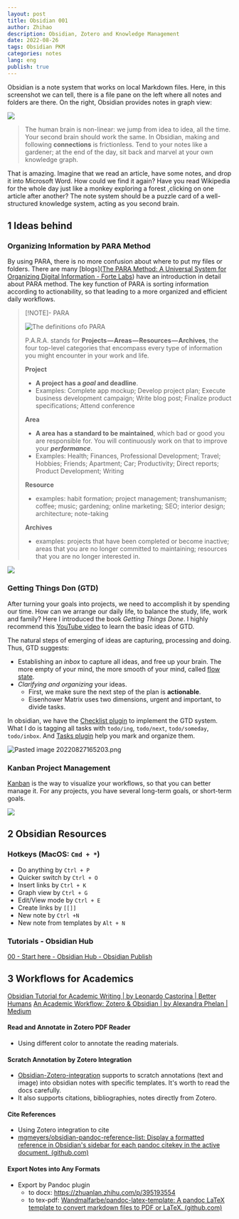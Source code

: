 ```yaml
---
layout: post
title: Obsidian 001
author: Zhihao
description: Obsidian, Zotero and Knowledge Management
date: 2022-08-26
tags: Obsidian PKM
categories: notes
lang: eng
publish: true
---
```


Obsidian is a note system that works on local Markdown files. Here, in this screenshot we can tell, there is a file pane on the left where all notes and folders are there. On the right, Obsidian provides notes in graph view:

![](https://obsidian.md/images/screenshot.png)

> The human brain is non-linear: we jump from idea to idea, all the time. Your second brain should work the same. In Obsidian, making and following **connections** is frictionless. Tend to your notes like a gardener; at the end of the day, sit back and marvel at your own knowledge graph.

That is amazing. Imagine that we read an article, have some notes, and drop it into Microsoft Word. How could we find it again? Have you read Wikipedia for the whole day just like a monkey exploring a forest ,clicking on one article after another? The note system should be a puzzle card of a well-structured knowledge system, acting as you second brain.


## 1 Ideas behind

### Organizing Information by PARA Method

By using PARA, there is no more confusion about where to put my files or folders. There are many [blogs]([The PARA Method: A Universal System for Organizing Digital Information - Forte Labs](https://fortelabs.co/blog/para/)) have an introduction in detail about PARA method. The key function of PARA is sorting information according to actionability, so that leading to a more organized and efficient daily workflows.

> [!NOTE]- PARA
> 
> ![The definitions ofo PARA](https://i0.wp.com/cdn-images-1.medium.com/max/800/1*i6I0M5kaZUOwIfq5q5W4mQ.jpeg?w=900&ssl=1)
> 
> P.A.R.A. stands for **Projects — Areas — Resources — Archives**, the four top-level categories that encompass every type of information you might encounter in your work and life.
> 
>  **Project** 
> - **A project has a *goal* and deadline**.
> - Examples: Complete app mockup; Develop project plan; Execute business development campaign; Write blog post; Finalize product specifications; Attend conference
> 
> **Area**
> -  **A area has a standard to be maintained**, which bad or good you are responsible for. You will continuously work on that to improve your ***performance***.
> - Examples: Health; Finances, Professional Development; Travel; Hobbies; Friends; Apartment; Car; Productivity; Direct reports; Product Development; Writing
> 
> **Resource** 
> - examples: habit formation; project management; transhumanism; coffee; music; gardening; online marketing; SEO; interior design; architecture; note-taking
> 
> **Archives** 
> - examples: projects that have been completed or become inactive; areas that you are no longer committed to maintaining; resources that you are no longer interested in.
> 

![](https://i0.wp.com/cdn-images-1.medium.com/max/800/1*qng-pJJUdoENmYs_3HiISg.jpeg?w=900&ssl=1)

### Getting Things Don (GTD)

After turning your goals into projects, we need to accomplish it by spending our time. How can we arrange our daily life, to balance the study, life, work and family? Here I introduced the book *Getting Things Done*. I highly recommend this [YouTube video](https://www.youtube.com/watch?v=ODhHTngIMJE) to learn the basic ideas of GTD.

The natural steps of emerging of ideas are capturing, processing and doing. Thus, GTD suggests:
- Establishing an *inbox* to capture all ideas, and free up your brain. The more empty of your mind, the more smooth of your mind, called [flow state](https://en.wikipedia.org/wiki/Flow_(psychology)).
- *Clarifying and organizing* your ideas. 
	- First, we make sure the next step of the plan is **actionable**. 
	- Eisenhower Matrix uses two dimensions, urgent and important, to divide tasks.

In obsidian, we have the [Checklist plugin](https://github.com/delashum/obsidian-checklist-plugin) to implement the GTD system. What I do is tagging all tasks with `todo/ing`, `todo/next`, `todo/someday`, `todo/inbox`. And [Tasks plugin](https://github.com/obsidian-tasks-group/obsidian-tasks) help you mark and organize them.

![Pasted image 20220827165203.png](https://assets.asana.biz/m/6f89f3691b3dffaa/original/inline-leadership-eisenhower-matrix-4-2x.jpg)

### Kanban Project Management

[Kanban](https://github.com/mgmeyers/obsidian-kanban) is the way to visualize your workflows, so that you can better manage it. For any projects, you have several long-term goals, or short-term goals.

![](https://talentvis.com/files/images/blog/2022/05/what-you-need-to-know-about-kanban-board.jpg)



## 2 Obsidian Resources

### Hotkeys (MacOS: `Cmd + *`)
- Do anything by `Ctrl + P`
- Quicker switch by `Ctrl + O`
- Insert links by `Ctrl + K` 
- Graph view by `Ctrl + G`
- Edit/View mode by `Ctrl + E`
- Create links by `[[]]`
- New note by `Ctrl +N`
- New note from templates by `Alt + N`

### Tutorials - Obsidian Hub
[00 - Start here - Obsidian Hub - Obsidian Publish](https://publish.obsidian.md/hub/00+-+Start+here)

## 3 Workflows for Academics

[Obsidian Tutorial for Academic Writing | by Leonardo Castorina | Better Humans](https://betterhumans.pub/obsidian-tutorial-for-academic-writing-87b038060522)
[An Academic Workflow: Zotero & Obsidian | by Alexandra Phelan | Medium](https://medium.com/@alexandraphelan/an-academic-workflow-zotero-obsidian-56bf918d51ab)

#### Read and Annotate in Zotero PDF Reader
- Using different color to annotate the reading materials.

#### Scratch Annotation by Zotero Integration
-  [Obsidian-Zotero-integration](https://github.com/mgmeyers/obsidian-zotero-integration) supports to scratch annotations (text and image) into obsidian notes with specific templates. It's worth to read the docs carefully. 
-  It also supports citations, bibliographies, notes directly from Zotero.

#### Cite References
- Using Zotero integration to cite
- [mgmeyers/obsidian-pandoc-reference-list: Display a formatted reference in Obsidian's sidebar for each pandoc citekey in the active document. (github.com)](https://github.com/mgmeyers/obsidian-pandoc-reference-list)

#### Export Notes into Any Formats
- Export by Pandoc plugin
	- to docx: https://zhuanlan.zhihu.com/p/395193554
	- to tex-pdf: [Wandmalfarbe/pandoc-latex-template: A pandoc LaTeX template to convert markdown files to PDF or LaTeX. (github.com)](https://github.com/Wandmalfarbe/pandoc-latex-template)
